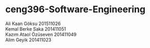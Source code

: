 # ceng396-Software-Engineering
Ali Kaan Göksu 201511026 <br>
Kemal Berke Saka 201411051 <br>
Kazım Ataol Özüseven 201411049 <br>
Alim Geyik 201411023

